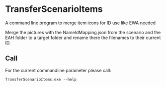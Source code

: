 ﻿# TransferScenarioItems

A command line program to merge item icons for ID use like EWA needed

Merge the pictures with the NameIdMapping.json from the scenario and the EAH folder to a target folder and rename there the filenames to their current ID.

## Call

For the current commandline parameter please call:
```
TransferScenarioItems.exe --help
```
